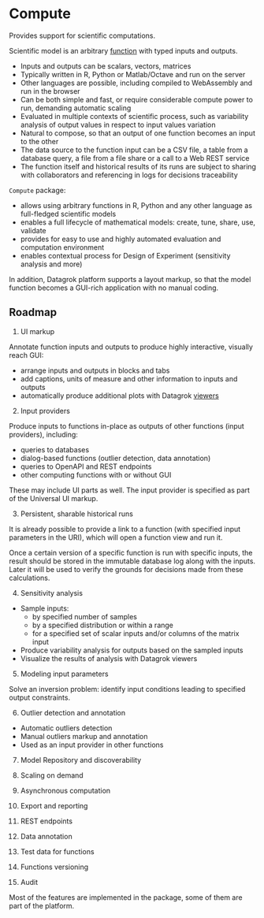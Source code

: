 # Compute

Provides support for scientific computations.

Scientific model is an arbitrary [function](https://datagrok.ai/help/overview/functions/function)
with typed inputs and outputs.

* Inputs and outputs can be scalars, vectors, matrices
* Typically written in R, Python or Matlab/Octave and run on the server
* Other languages are possible, including compiled to WebAssembly and run in the browser
* Can be both simple and fast, or require considerable compute power to run, demanding
  automatic scaling
* Evaluated in multiple contexts of scientific process, such as variability analysis
  of output values in respect to input values variation
* Natural to compose, so that an output of one function becomes an input to the other
* The data source to the function input can be a CSV file, a table from a database query,
  a file from a file share or a call to a Web REST service
* The function itself and historical results of its runs are subject to sharing with
  collaborators and referencing in logs for decisions traceability

`Compute` package:

* allows using arbitrary functions in R, Python and any other language as full-fledged
  scientific models
* enables a full lifecycle of mathematical models: create, tune, share, use, validate
* provides for easy to use and highly automated evaluation and computation environment
* enables contextual process for Design of Experiment (sensitivity analysis and more)

In addition, Datagrok platform supports a layout markup, so that the model function becomes
a GUI-rich application with no manual coding.

## Roadmap

1. UI markup

  Annotate function inputs and outputs to produce highly interactive, visually reach GUI:

  * arrange inputs and outputs in blocks and tabs
  * add captions, units of measure and other information to inputs and outputs
  * automatically produce additional plots with Datagrok
    [viewers](https://datagrok.ai/help/visualize/viewers)

2. Input providers

  Produce inputs to functions in-place as outputs of other functions (input providers), including:

  * queries to databases
  * dialog-based functions (outlier detection, data annotation)
  * queries to OpenAPI and REST endpoints
  * other computing functions with or without GUI

  These may include UI parts as well. The input provider is specified as part of the Universal UI markup.

3. Persistent, sharable historical runs

  It is already possible to provide a link to a function (with specified input parameters in
  the URI), which will open a function view and run it.

  Once a certain version of a specific function is run with specific inputs, the result should
  be stored in the immutable database log along with the inputs. Later it will be used to verify
  the grounds for decisions made from these calculations.

4. Sensitivity analysis

  * Sample inputs:
    * by specified number of samples
    * by a specified distribution or within a range
    * for a specified set of scalar inputs and/or columns of the matrix input
  * Produce variability analysis for outputs based on the sampled inputs
  * Visualize the results of analysis with Datagrok viewers

5. Modeling input parameters

  Solve an inversion problem: identify input conditions leading to specified output constraints.

6. Outlier detection and annotation

  * Automatic outliers detection
  * Manual outliers markup and annotation
  * Used as an input provider in other functions

7. Model Repository and discoverability

8. Scaling on demand

9. Asynchronous computation

10. Export and reporting

11. REST endpoints

12. Data annotation

13. Test data for functions

14. Functions versioning

15. Audit

Most of the features are implemented in the package, some of them are part of the platform.
